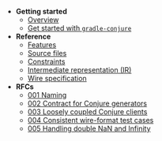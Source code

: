 
- **Getting started**
    - [Overview](./readme.md)
    - [Get started with `gradle-conjure`](docs/getting_started.md)
- **Reference**
    - [Features](docs/spec/features.md)
    - [Source files](docs/spec/source_files.md)
    - [Constraints](docs/spec/constraints.md)
    - [Intermediate representation (IR)](docs/spec/intermediate_representation.md)
    - [Wire specification](docs/spec/wire.md)
- **RFCs**
    - [001 Naming](docs/rfc/001-naming.md)
    - [002 Contract for Conjure generators](docs/rfc/002-contract-for-conjure-generators.md)
    - [003 Loosely coupled Conjure clients](docs/rfc/003-loosely-coupled-conjure-clients.md)
    - [004 Consistent wire-format test cases](docs/rfc/004-consistent-wire-format-test-cases.md)
    - [005 Handling double NaN and Infinity](docs/rfc/005-handling-double-nan-and-infinity.md)
